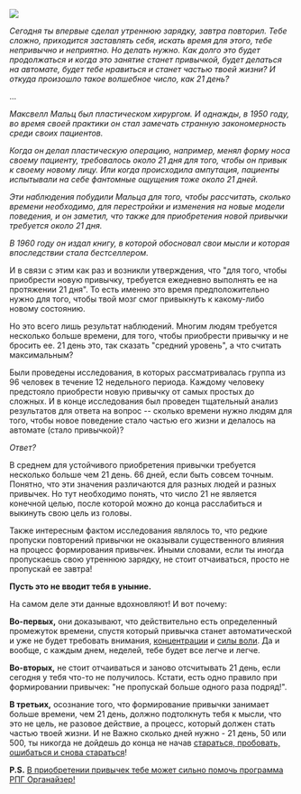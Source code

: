 
<!-- 
Title: Сколько нужно времени для того, чтобы приобрести новую привычку? 
PostId: 2215225064355215711 
Published: true
-->

![](https://cdn.jsdelivr.net/gh/pashkas/levelupblog/2014%20-%20Сколько%20нужно%20времени%20для%20того,%20чтобы%20приобрести%20новую%20привычку/1.jpg)

*Сегодня ты впервые сделал утреннюю зарядку, завтра повторил. Тебе сложно, приходится заставлять себя, искать время для этого, тебе непривычно и неприятно. Но делать нужно. Как долго это будет продолжаться и когда это занятие станет привычкой, будет делаться на автомате, будет тебе нравиться и станет частью твоей жизни? И откуда произошло такое волшебное число, как 21 день?*

<!--more-->

...

*Максвелл Мальц был пластическом хирургом. И однажды, в 1950 году, во время своей практики он стал замечать странную закономерность среди своих пациентов.*

*Когда он делал пластическую операцию, например, менял форму носа своему пациенту, требовалось около 21 дня для того, чтобы он привык к своему новому лицу. Или когда происходила ампутация, пациенты испытывали на себе фантомные ощущения тоже около 21 дней.*

*Эти наблюдения побудили Мальца для того, чтобы рассчитать, сколько времени необходимо, для перестройки и изменения на новые модели поведения, и он заметил, что также для приобретения новой привычки требуется около 21 дня.*

*В 1960 году он издал книгу, в которой обосновал свои мысли и которая впоследствии стала бестселлером.*

И в связи с этим как раз и возникли утверждения, что "для того, чтобы приобрести новую привычку, требуется ежедневно выполнять ее на протяжении 21 дня". То есть именно это время предположительно нужно для того, чтобы твой мозг смог привыкнуть к какому-либо новому состоянию.

Но это всего лишь результат наблюдений. Многим людям требуется несколько больше времени, для того, чтобы приобрести привычку и не бросить ее. 21 день это, так сказать "средний уровень", а что считать максимальным?

Были проведены исследования, в которых рассматривалась группа из 96 человек в течение 12 недельного периода. Каждому человеку предстояло приобрести новую привычку от самых простых до сложных. И в конце исследования был проведен тщательный анализ результатов для ответа на вопрос -- сколько времени нужно людям для того, чтобы новое поведение стало частью его жизни и делалось на автомате (стало привычкой)?

*Ответ?*

В среднем для устойчивого приобретения привычки требуется несколько больше чем 21 день. 66 дней, если быть совсем точным. Понятно, что эти значения различаются для разных людей и разных привычек. Но тут необходимо понять, что число 21 не является конечной целью, после которой можно до конца расслабиться и выкинуть свою цель из головы.

Также интересным фактом исследования являлось то, что редкие пропуски повторений привычки не оказывали существенного влияния на процесс формирования привычек. Иными словами, если ты иногда пропускаешь свою утреннюю зарядку, не стоит отчаиваться, просто не пропускай ее завтра!

**Пусть это не вводит тебя в уныние.**

На самом деле эти данные вдохновляют! И вот почему:

**Во-первых,** они доказывают, что действительно есть определенный промежуток времени, спустя который привычка станет автоматической и уже не будет требовать внимания, [концентрации](http://nerdistway.blogspot.com/2013/11/blog-post.html) и [силы воли](http://nerdistway.blogspot.com/2013/12/blog-post_27.html). Да и вообще, с каждым днем, неделей, тебе будет все легче и легче.

**Во-вторых,** не стоит отчаиваться и заново отсчитывать 21 день, если сегодня у тебя что-то не получилось. Кстати, есть одно правило при формировании привычек: "не пропускай больше одного раза подряд!".

**В третьих,** осознание того, что формирование привычки занимает больше времени, чем 21 день, должно подтолкнуть тебя к мысли, что это не цель, не разовое действие, а процесс, который должен стать частью твоей жизни. И не Важно сколько дней нужно - 21 день, 50 или 500, ты никогда не дойдешь до конца не начав [стараться, пробовать, ошибаться и снова стараться](http://nerdistway.blogspot.com/2014/10/blog-post.html)!

**P.S.** [В приобретении привычек тебе может сильно помочь программа РПГ Органайзер!](http://nerdistway.blogspot.com/2013/07/mylife-rpg-organizer.html)

